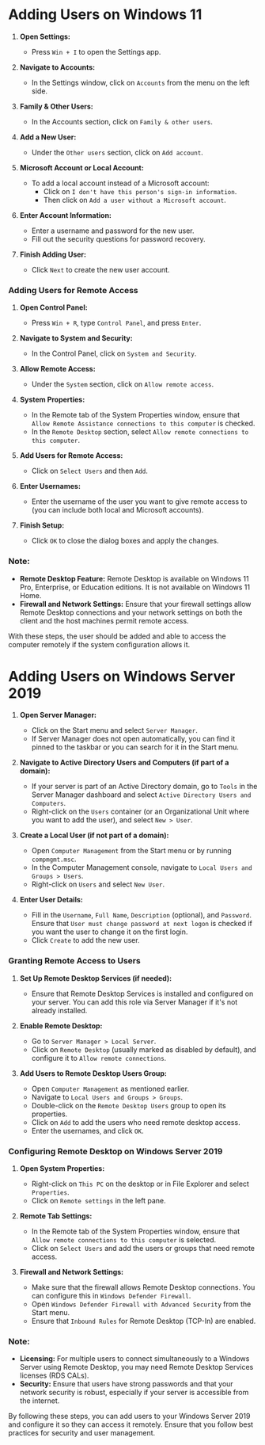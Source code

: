 # Adding Users on Windows 11

1. **Open Settings:**
   - Press `Win + I` to open the Settings app.

2. **Navigate to Accounts:**
   - In the Settings window, click on `Accounts` from the menu on the left side.

3. **Family & Other Users:**
   - In the Accounts section, click on `Family & other users`.

4. **Add a New User:**
   - Under the `Other users` section, click on `Add account`.

5. **Microsoft Account or Local Account:**
   - To add a local account instead of a Microsoft account:
     - Click on `I don't have this person's sign-in information`.
     - Then click on `Add a user without a Microsoft account`.

6. **Enter Account Information:**
   - Enter a username and password for the new user.
   - Fill out the security questions for password recovery.

7. **Finish Adding User:**
   - Click `Next` to create the new user account.

### Adding Users for Remote Access

1. **Open Control Panel:**
   - Press `Win + R`, type `Control Panel`, and press `Enter`.

2. **Navigate to System and Security:**
   - In the Control Panel, click on `System and Security`.

3. **Allow Remote Access:**
   - Under the `System` section, click on `Allow remote access`.

4. **System Properties:**
   - In the Remote tab of the System Properties window, ensure that `Allow Remote Assistance connections to this computer` is checked.
   - In the `Remote Desktop` section, select `Allow remote connections to this computer`.

5. **Add Users for Remote Access:**
   - Click on `Select Users` and then `Add`.

6. **Enter Usernames:**
   - Enter the username of the user you want to give remote access to (you can include both local and Microsoft accounts).

7. **Finish Setup:**
   - Click `OK` to close the dialog boxes and apply the changes.

### Note:

- **Remote Desktop Feature:** Remote Desktop is available on Windows 11 Pro, Enterprise, or Education editions. It is not available on Windows 11 Home.
- **Firewall and Network Settings:** Ensure that your firewall settings allow Remote Desktop connections and your network settings on both the client and the host machines permit remote access.

With these steps, the user should be added and able to access the computer remotely if the system configuration allows it.


# Adding Users on Windows Server 2019

1. **Open Server Manager:**
   - Click on the Start menu and select `Server Manager`.
   - If Server Manager does not open automatically, you can find it pinned to the taskbar or you can search for it in the Start menu.

2. **Navigate to Active Directory Users and Computers (if part of a domain):**
   - If your server is part of an Active Directory domain, go to `Tools` in the Server Manager dashboard and select `Active Directory Users and Computers`.
   - Right-click on the `Users` container (or an Organizational Unit where you want to add the user), and select `New > User`.

3. **Create a Local User (if not part of a domain):**
   - Open `Computer Management` from the Start menu or by running `compmgmt.msc`.
   - In the Computer Management console, navigate to `Local Users and Groups > Users`.
   - Right-click on `Users` and select `New User`.
   
4. **Enter User Details:**
   - Fill in the `Username`, `Full Name`, `Description` (optional), and `Password`. Ensure that `User must change password at next logon` is checked if you want the user to change it on the first login.
   - Click `Create` to add the new user.

### Granting Remote Access to Users

1. **Set Up Remote Desktop Services (if needed):**
   - Ensure that Remote Desktop Services is installed and configured on your server. You can add this role via Server Manager if it's not already installed.

2. **Enable Remote Desktop:**
   - Go to `Server Manager > Local Server`.
   - Click on `Remote Desktop` (usually marked as disabled by default), and configure it to `Allow remote connections`.

3. **Add Users to Remote Desktop Users Group:**
   - Open `Computer Management` as mentioned earlier.
   - Navigate to `Local Users and Groups > Groups`.
   - Double-click on the `Remote Desktop Users` group to open its properties.
   - Click on `Add` to add the users who need remote desktop access.
   - Enter the usernames, and click `OK`.

### Configuring Remote Desktop on Windows Server 2019

1. **Open System Properties:**
   - Right-click on `This PC` on the desktop or in File Explorer and select `Properties`.
   - Click on `Remote settings` in the left pane.

2. **Remote Tab Settings:**
   - In the Remote tab of the System Properties window, ensure that `Allow remote connections to this computer` is selected.
   - Click on `Select Users` and add the users or groups that need remote access.

3. **Firewall and Network Settings:**
   - Make sure that the firewall allows Remote Desktop connections. You can configure this in `Windows Defender Firewall`.
   - Open `Windows Defender Firewall with Advanced Security` from the Start menu.
   - Ensure that `Inbound Rules` for Remote Desktop (TCP-In) are enabled.

### Note:
- **Licensing:** For multiple users to connect simultaneously to a Windows Server using Remote Desktop, you may need Remote Desktop Services licenses (RDS CALs).
- **Security:** Ensure that users have strong passwords and that your network security is robust, especially if your server is accessible from the internet.

By following these steps, you can add users to your Windows Server 2019 and configure it so they can access it remotely. Ensure that you follow best practices for security and user management.
